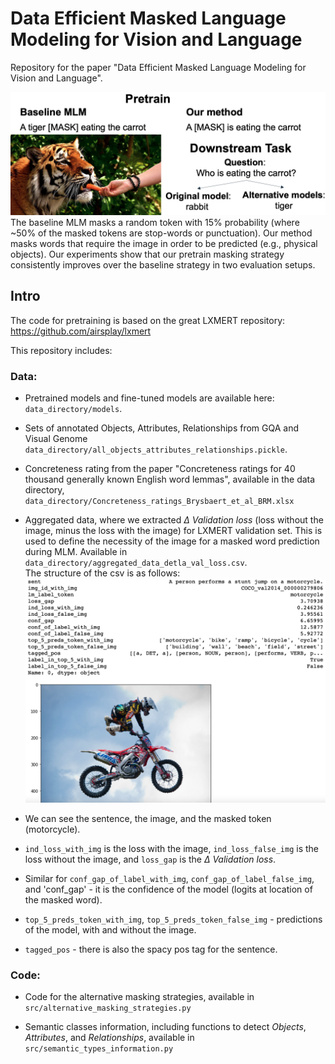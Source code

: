 # Data Efficient Masked Language Modeling for Vision and Language
Repository for the paper "Data Efficient Masked Language Modeling for Vision and Language".

![](fig1.png)
The baseline MLM masks a random token with 15\% probability (where ~50\% of the masked tokens are stop-words or punctuation). Our method masks words that require the image in order to be predicted (e.g., physical objects).
Our experiments show that our pretrain masking strategy consistently improves over the baseline strategy in two evaluation setups. 

## Intro

The code for pretraining is based on the great LXMERT repository: https://github.com/airsplay/lxmert  

This repository includes:    

### Data:  

- Pretrained models and fine-tuned models are available here: `data_directory/models`.  

- Sets of annotated Objects, Attributes, Relationships from GQA and Visual Genome `data_directory/all_objects_attributes_relationships.pickle`.

- Concreteness rating from the paper "Concreteness ratings for 40 thousand generally known English word lemmas", available in the data directory, `data_directory/Concreteness_ratings_Brysbaert_et_al_BRM.xlsx`  

- Aggregated data, where we extracted _Δ Validation loss_ (loss without the image, minus the loss with the image) for LXMERT validation set. This is used to define the necessity of the image for a masked word prediction during MLM. Available in `data_directory/aggregated_data_detla_val_loss.csv`.    
The structure of the csv is as follows: ![](fig_delta_validation_loss.png)  
-  We can see the sentence, the image, and the masked token (motorcycle).  
- `ind_loss_with_img` is the loss with the image, `ind_loss_false_img` is the loss without the image, and `loss_gap` is the _Δ Validation loss_.  
- Similar for `conf_gap_of_label_with_img`, `conf_gap_of_label_false_img`, and 'conf_gap' - it is the confidence of the model (logits at location of the masked word).  
- `top_5_preds_token_with_img`, `top_5_preds_token_false_img` - predictions of the model, with and without the image.  
- `tagged_pos` - there is also the spacy pos tag for the sentence.   


### Code:  
- Code for the alternative masking strategies, available in `src/alternative_masking_strategies.py`
  
- Semantic classes information, including functions to detect _Objects_, _Attributes_, and _Relationships_, available in `src/semantic_types_information.py`   
